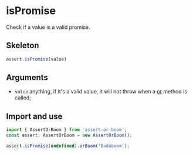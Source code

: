 # isPromise

Check if a value is a valid promise.

## Skeleton

```ts
assert.isPromise(value)
```

## Arguments

- `value` anything, if it's a valid value, it will not throw when a [or](../or.md) method is called;

## Import and use

```ts
import { AssertOrBoom } from 'assert-or-boom';
const assert: AssertOrBoom = new AssertOrBoom();

assert.isPromise(undefined).orBoom('Badaboom');
```
